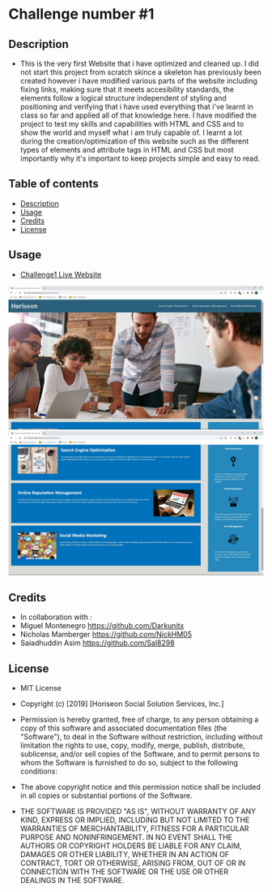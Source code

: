 # Challenge number #1

## Description 
- This is the very first Website that i have optimized and cleaned up. I did not start this project from scratch skince a skeleton has previously been created however i have modified various parts of the website including fixing links, making sure that it meets accesibility standards, the elements follow a logical structure independent of styling and positioning and verifying that i have used everything that i've learnt in class so far and applied all of that knowledge here. I have modified the project to test my skills and capabilities with HTML and CSS and to show the world and myself what i am truly capable of. I learnt a lot during the creation/optimization of this website such as the different types of elements and attribute tags in HTML and CSS but most importantly why it's important to keep projects simple and easy to read.

## Table of contents
- [Description](#description)
- [Usage](#usage)
- [Credits](#credits)
- [License](#license)

## Usage
- <a href="https://darkunitx.github.io/MiguelChallenge-1/">Challenge1 Live Website</a>

![top portion screenshot](./assets/images/Screenshotnumba1.jpg "Top-Half of website")
![bottom portion screenshot](./assets/images/Screenshotnumba2.jpg "bottom half of website")

## Credits 

- In collaboration with : 
- Miguel Montenegro  https://github.com/Darkunitx
- Nicholas Mamberger https://github.com/NickHM05
- Saiadhuddin Asim   https://github.com/Sal8298

## License

- MIT License

- Copyright (c) [2019] [Horiseon Social Solution Services, Inc.]

- Permission is hereby granted, free of charge, to any person obtaining a copy of this software and associated documentation files (the "Software"), to deal in the Software without restriction, including without limitation the rights to use, copy, modify, merge, publish, distribute, sublicense, and/or sell copies of the Software, and to permit persons to whom the Software is furnished to do so, subject to the following conditions:

- The above copyright notice and this permission notice shall be included in all copies or substantial portions of the Software.

- THE SOFTWARE IS PROVIDED "AS IS", WITHOUT WARRANTY OF ANY KIND, EXPRESS OR IMPLIED, INCLUDING BUT NOT LIMITED TO THE WARRANTIES OF MERCHANTABILITY, FITNESS FOR A PARTICULAR PURPOSE AND NONINFRINGEMENT. IN NO EVENT SHALL THE AUTHORS OR COPYRIGHT HOLDERS BE LIABLE FOR ANY CLAIM, DAMAGES OR OTHER LIABILITY, WHETHER IN AN ACTION OF CONTRACT, TORT OR OTHERWISE, ARISING FROM, OUT OF OR IN CONNECTION WITH THE SOFTWARE OR THE USE OR OTHER DEALINGS IN THE SOFTWARE.